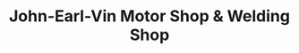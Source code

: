 ---
title: "John-Earl-Vin Motor Shop & Welding Shop"
url: /taytay/john-earl-vin-motor-shop-und-welding-shop/
shop: Autowerkstatt
---